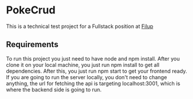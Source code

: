# PokeCrud

This is a technical test project for a Fullstack position at [Filup](https://filup.mx/)

## Requirements

To run this project you just need to have node and npm install. After you clone it on your local machine, you just run npm install to get all dependencies. After this, you just run npm start to get your frontend ready. If you are going to run the server locally, you don't need to change anything, the url for fetching the api is targeting localhost:3001, which is where the backend side is going to run.